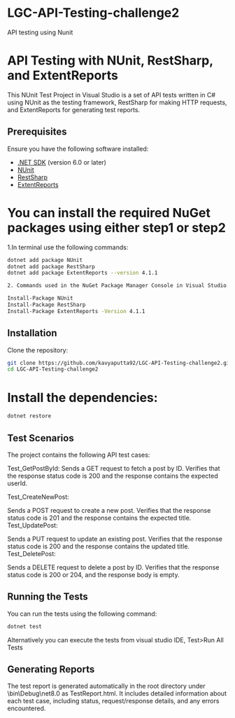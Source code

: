 # LGC-API-Testing-challenge2
API testing using Nunit

# API Testing with NUnit, RestSharp, and ExtentReports

This NUnit Test Project in Visual Studio is a set of API tests written in C# using NUnit as the testing framework, RestSharp for making HTTP requests, and ExtentReports for generating test reports.

## Prerequisites

Ensure you have the following software installed:

- [.NET SDK](https://dotnet.microsoft.com/download) (version 6.0 or later)
- [NUnit](https://nunit.org/)
- [RestSharp](https://restsharp.dev/)
- [ExtentReports](https://extentreports.com/)

# You can install the required NuGet packages using either step1 or step2

1.In terminal use the following commands:

```bash
dotnet add package NUnit
dotnet add package RestSharp
dotnet add package ExtentReports --version 4.1.1 

2. Commands used in the NuGet Package Manager Console in Visual Studio.

Install-Package NUnit
Install-Package RestSharp
Install-Package ExtentReports -Version 4.1.1 
```

## Installation
Clone the repository:

```bash
git clone https://github.com/kavyaputta92/LGC-API-Testing-challenge2.git
cd LGC-API-Testing-challenge2
```
# Install the dependencies:

```bash
dotnet restore
```
## Test Scenarios

The project contains the following API test cases:

Test_GetPostById:
Sends a GET request to fetch a post by ID.
Verifies that the response status code is 200 and the response contains the expected userId.

Test_CreateNewPost:

Sends a POST request to create a new post.
Verifies that the response status code is 201 and the response contains the expected title.
Test_UpdatePost:

Sends a PUT request to update an existing post.
Verifies that the response status code is 200 and the response contains the updated title.
Test_DeletePost:

Sends a DELETE request to delete a post by ID.
Verifies that the response status code is 200 or 204, and the response body is empty.

## Running the Tests
You can run the tests using the following command:

```bash
dotnet test
```
Alternatively you can execute the tests from visual studio IDE, Test>Run All Tests
## Generating Reports
The test report is generated automatically in the root directory under \bin\Debug\net8.0 as TestReport.html. It includes detailed information about each test case, including status, request/response details, and any errors encountered.